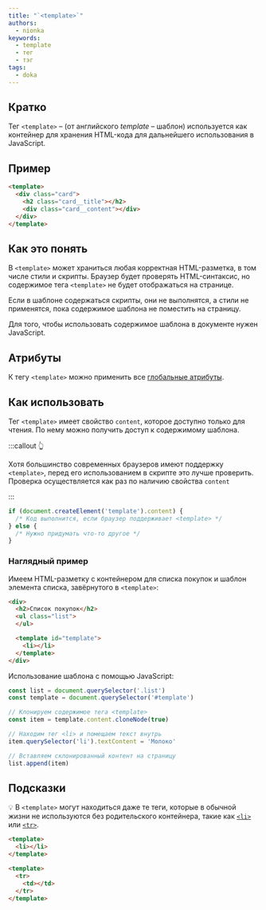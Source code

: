 ```yaml
---
title: "`<template>`"
authors:
  - nionka
keywords:
  - template
  - тег
  - тэг
tags:
  - doka
---
```


## Кратко

Тег `<template>` – (от английского _template_ – шаблон) используется как контейнер для хранения HTML-кода для дальнейшего использования в JavaScript.

## Пример

```html
<template>
  <div class="card">
    <h2 class="card__title"></h2>
    <div class="card__content"></div>
  </div>
</template>
```

## Как это понять

В `<template>` может храниться любая корректная HTML-разметка, в том числе стили и скрипты. Браузер будет проверять HTML-синтаксис, но содержимое тега `<template>` не будет отображаться на странице.

Если в шаблоне содержаться скрипты, они не выполнятся, а стили не применятся, пока содержимое шаблона не поместить на страницу.

Для того, чтобы использовать содержимое шаблона в документе нужен JavaScript.

## Атрибуты

К тегу `<template>` можно применить все [глобальные атрибуты](/html/global-attrs).

## Как использовать

Тег `<template>` имеет свойство `content`, которое доступно только для чтения. По нему можно получить доступ к содержимому шаблона.

:::callout 👆

Хотя большинство современных браузеров имеют поддержку `<template>`, перед его использованием в скрипте это лучше проверить. Проверка осуществляется как раз по наличию свойства `content`

:::

```js
if (document.createElement('template').content) {
  /* Код выполнится, если браузер поддерживает <template> */
} else {
  /* Нужно придумать что-то другое */
}
```
### Наглядный пример

Имеем HTML-разметку с контейнером для списка покупок и шаблон элемента списка, завёрнутого в `<template>`:

```html
<div>
  <h2>Список покупок</h2>
  <ul class="list">
  </ul>

  <template id="template">
    <li></li>
  </template>
</div>
```

Использование шаблона с помощью JavaScript:

```js
const list = document.querySelector('.list')
const template = document.querySelector('#template')

// Клонируем содержимое тега <template>
const item = template.content.cloneNode(true)

// Находим тег <li> и помещаем текст внутрь
item.querySelector('li').textContent = 'Молоко'

// Вставляем склонированный контент на страницу
list.append(item)
```

## Подсказки

💡 В `<template>` могут находиться даже те теги, которые в обычной жизни не используются без родительского контейнера, такие как [`<li>`](/html/li) или [`<tr>`](/html/tables).

```html
<template>
  <li></li>
</template>

<template>
  <tr>
    <td></td>
  </tr>
</template>
```
